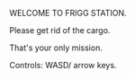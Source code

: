 WELCOME TO FRIGG STATION.

Please get rid of the cargo. 

That's your only mission.

Controls: WASD/ arrow keys.